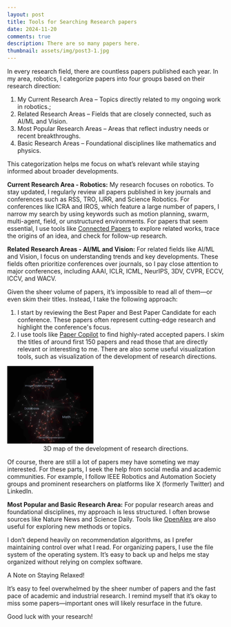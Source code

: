 ```yaml
---
layout: post
title: Tools for Searching Research papers
date: 2024-11-20
comments: true
description: There are so many papers here.
thumbnail: assets/img/post3-1.jpg
---
```


<!-- Find a saying, every paper is someone's hard work, I respect there work, but we have limited time, so it's a pitty we can only read part of the work. -->

In every research field, there are countless papers published each year. In my area, robotics, I categorize papers into four groups based on their research direction:
1. My Current Research Area – Topics directly related to my ongoing work in robotics.; 
2. Related Research Areas – Fields that are closely connected, such as AI/ML and Vision.
3. Most Popular Research Areas – Areas that reflect industry needs or recent breakthroughs.
4. Basic Research Areas – Foundational disciplines like mathematics and physics.

This categorization helps me focus on what’s relevant while staying informed about broader developments.


**Current Research Area - Robotics:** My research focuses on robotics. To stay updated, I regularly review all papers published in key journals and conferences such as RSS, TRO, IJRR, and Science Robotics. For conferences like ICRA and IROS, which feature a large number of papers, I narrow my search by using keywords such as motion planning, swarm, multi-agent, field, or unstructured environments.
For papers that seem essential, I use tools like [Connected Papers](https://www.connectedpapers.com) to explore related works, trace the origins of an idea, and check for follow-up research.  

**Related Research Areas - AI/ML and Vision:** For related fields like AI/ML and Vision, I focus on understanding trends and key developments. These fields often prioritize conferences over journals, so I pay close attention to major conferences, including AAAI, ICLR, ICML, NeurIPS, 3DV, CVPR, ECCV, ICCV, and WACV.

Given the sheer volume of papers, it’s impossible to read all of them—or even skim their titles. Instead, I take the following approach:
1. I start by reviewing the Best Paper and Best Paper Candidate for each conference. These papers often represent cutting-edge research and highlight the conference's focus.
2. I use tools like [Paper Copilot](https://papercopilot.com) to find highly-rated accepted papers. I skim the titles of around first 150 papers and read those that are directly relevant or interesting to me. There are also some useful visualization tools, such as visualization of the development of research directions.

<img src="assets/img/post3-2.jpg" alt="drawing" width="200"/>
<center>3D map of the development of research directions.</center>

Of course, there are still a lot of papers mey have someting we may interested. For these parts, I seek the help from social media and academic communities. For example, I follow IEEE Robotics and Automation Society groups and prominent researchers on platforms like X (formerly Twitter) and LinkedIn.

**Most Popular and Basic Research Area:** 
For popular research areas and foundational disciplines, my approach is less structured. I often browse sources like Nature News and Science Daily. Tools like [OpenAlex](https://openalex.org) are also useful for exploring new methods or topics.

I don’t depend heavily on recommendation algorithms, as I prefer maintaining control over what I read. For organizing papers, I use the file system of the operating system. It’s easy to back up and helps me stay organized without relying on complex software.

A Note on Staying Relaxed!

It’s easy to feel overwhelmed by the sheer number of papers and the fast pace of academic and industrial research. I remind myself that it’s okay to miss some papers—important ones will likely resurface in the future.

Good luck with your research!

